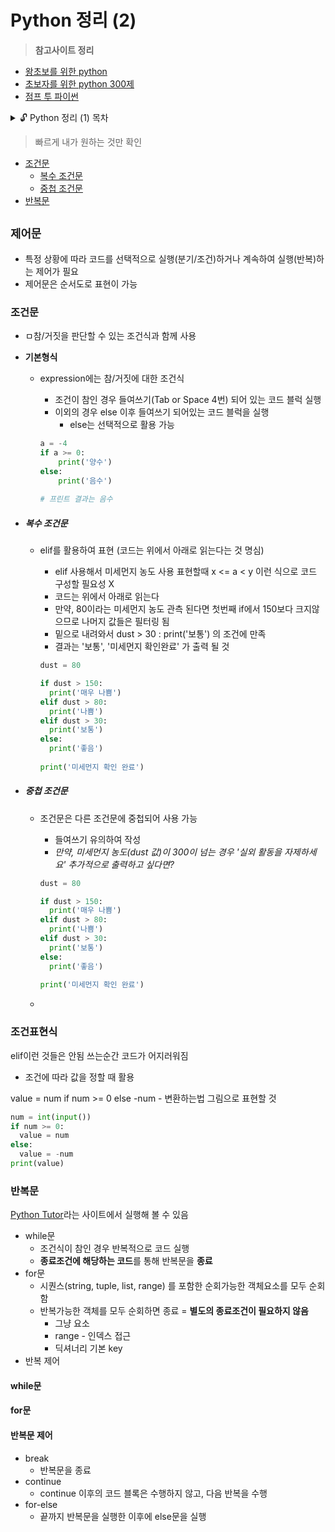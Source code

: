# Python 정리 (2)

> **참고사이트 정리**

- [왕초보를 위한 python](https://wikidocs.net/book/2)
- [초보자를 위한 python 300제](https://wikidocs.net/book/922)
- [점프 투 파이썬](https://wikidocs.net/book/1)

<details>
<summary>🔓 Python 정리 (1) 목차 </summary>
</details>

> 빠르게 내가 원하는 것만 확인

- [조건문](#조건문)
  - [복수 조건문](#복수-조건문)
  - [중첩 조건문](#중첩-조건문)
- [반복문](#반복문)

## `제어문`

- 특정 상황에 따라 코드를 선택적으로 실행(분기/조건)하거나 계속하여 실행(반복)하는 제어가 필요
- 제어문은 순서도로 표현이 가능

### 조건문

- ㅁ참/거짓을 판단할 수 있는 조건식과 함께 사용

- **기본형식**

  - expression에는 참/거짓에 대한 조건식

    - 조건이 참인 경우 들여쓰기(Tab or Space 4번) 되어 있는 코드 블럭 실행
    - 이외의 경우 else 이후 들여쓰기 되어있는 코드 블럭을 실행
      - else는 선택적으로 활용 가능

    ```python
    a = -4
    if a >= 0:
        print('양수')
    else:
        print('음수')
        
    # 프린트 결과는 음수
    ```

- ##### **복수 조건문**

  - elif를 활용하여 표현 (코드는 위에서 아래로 읽는다는 것 명심)
  
    - elif 사용해서 미세먼지 농도 사용 표현할때 x <= a < y 이런 식으로 코드 구성할 필요성 X
    - 코드는 위에서 아래로 읽는다
    - 만약, 80이라는 미세먼지 농도 관측 된다면 첫번째 if에서 150보다 크지않으므로 나머지 값들은 필터링 됨
    - 밑으로 내려와서 dust > 30 : print('보통') 의 조건에 만족 
    - 결과는 '보통', '미세먼지 확인완료' 가 출력 될 것
  
    ```python
    dust = 80
    
    if dust > 150:
      print('매우 나쁨')
    elif dust > 80:
      print('나쁨')
    elif dust > 30:
      print('보통')
    else:
      print('좋음')
      
    print('미세먼지 확인 완료')
    ```
  
- ##### **중첩 조건문** 

  - 조건문은 다른 조건문에 중첩되어 사용 가능
  
    - 들여쓰기 유의하여 작성
    - *만약, 미세먼지 농도(dust 값)이 300이 넘는 경우 '실외 활동을 자제하세요' 추가적으로 출력하고 싶다면?*
  
    ````python
    dust = 80
    
    if dust > 150:
      print('매우 나쁨')
    elif dust > 80:
      print('나쁨')
    elif dust > 30:
      print('보통')
    else:
      print('좋음')
      
    print('미세먼지 확인 완료')
    ````
  
  - 
  

### 조건표현식

elif이런 것들은 안됨 쓰는순간 코드가 어지러워짐

- 조건에 따라 값을 정할 때 활용

value = num if num >= 0 else -num - 변환하는법 그림으로 표현할 것

```python
num = int(input())
if num >= 0:
  value = num
else:
  value = -num
print(value)
```

### 반복문

[Python Tutor](https://pythontutor.com/)라는 사이트에서 실행해 볼 수 있음

- while문
  - 조건식이 참인 경우 반복적으로 코드 실행
  - **종료조건에 해당하는 코드**를 통해 반복문을 **종료**
- for문
  - 시퀀스(string, tuple, list, range) 를 포함한 순회가능한 객체요소를 모두 순회함
  - 반복가능한 객체를 모두 순회하면 종료 = **별도의 종료조건이 필요하지 않음**
    - 그냥 요소
    - range - 인덱스 접근
    - 딕셔너리 기본 key
- 반복 제어

#### while문



#### for문





#### 반복문 제어

- break
  - 반복문을 종료
- continue
  - continue 이후의 코드 블록은 수행하지 않고, 다음 반복을 수행
- for-else
  - 끝까지 반복문을 실행한 이후에 else문을 실행



